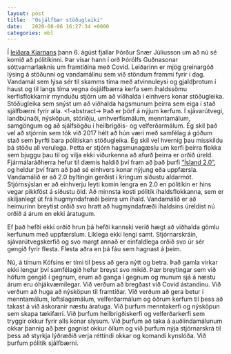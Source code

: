 ```yaml
---
layout: post
title:  "Ósjálfbær stöðugleiki"
date:   2020-08-06 16:27:34 +0000
categories: mbl
---
```

Í [leiðara Kjarnans](https://kjarninn.is/skodun/2020-08-05-thad-er-komid-ad-politikinni/) þann 6. ágúst fjallar Þórður Snær Júlíusson um að nú sé komið að pólitíkinni. Þar vísar hann í orð Þórólfs Guðnasonar sóttvarnarlæknis um framtíðina með Covid. Leiðarinn er mjög greinargóð lýsing á stöðunni og vandamálinu sem við stöndum frammi fyrir í dag. Vandamál sem lýsa sér til skamms tíma með atvinnuleysi og gjaldþrotum í haust og til langs tíma vegna ósjálfbærra kerfa sem íhaldssömu kerfisflokkarnir mynduðu stjórn um að viðhalda í einhvers konar stöðugleika. Stöðugleika sem snýst um að viðhalda hagsmunum þeirra sem eiga í stað sjálfbærni fyrir alla.
<!-abstract->
Það er þörf á nýjum kerfum. Í sjávarútvegi, landbúnaði, nýsköpun, stóriðju, umhverfismálum, menntamálum, samgöngum og að sjálfsögðu í heilbrigðis- og velferðarmálum. Ég skil það vel að stjórnin sem tók við 2017 hélt að hún væri með samfélag á góðum stað sem þyrfti bara pólitískan stöðugleika. Ég skil vel hvernig þau misskildu þá stöðu all verulega. Þetta er stjórn hagsmunagæslu um kerfi þeirra flokka sem bjuggu þau til og vilja ekki viðurkenna að afurð þeirra er orðið úreld. Fjármálaráðherra hefur til dæmis haldið því fram að það þurfi [“Ísland 2.0”](https://www.visir.is/g/2020141245d), og heldur því fram að það sé einhvers konar nýjung eða uppfærsla. Vandamálið er að 2.0 byltingin gerðist í kringum síðustu aldarmót. Stjórnsýslan er að einhverju leyti komin lengra en 2.0 en pólitíkin er hins vegar pikkföst á síðustu öld. Að minnsta kosti pólitík íhaldsflokkanna, sem er skiljanlegt út frá hugmyndafræði þeirra um íhald. Vandamálið er að heimurinn breytist orðið svo hratt að hugmyndafræði íhaldsins úreldist nú orðið á árum en ekki áratugum. 

Ef það hefði ekki orðið hrun þá hefði kannski verið hægt að viðhalda gömlu kerfunum með uppfærslum. Líklega ekki lengi samt. Stjórnarskráin, sjávarútvegskerfið og svo margt annað er einfaldlega orðið svo úr sér gengið fyrir flesta. Flesta aðra en þá fáu sem hagnast á þeim. 

Nú, á tímum Kófsins er tími til þess að gera nýtt og betra. Það gamla virkar ekki lengur því samfélagið hefur breyst svo mikið. Þær breytingar sem við höfum gengið í gegnum, erum að ganga í gegnum og munum sjá á næstu árum eru óhjákvæmilegar. Við verðum að bregðast við Covid ástandinu. Við verðum að huga að nýsköpun til framtíðar. Við verðum að gera betur í menntamálum, loftslagsmálum, velferðarmálum og öðrum kerfum til þess að takast á við áskoranir næstu áratuga. Við þurfum menntakerfi og nýsköpun sem skapa tækifæri. Við þurfum heilbrigðiskerfi og velferðarkerfi sem tryggir okkur fyrir alls konar slysum. Við þurfum að taka á auðlindamálunum okkar þannig að þær gagnist okkur öllum og við þurfum nýja stjórnarskrá til þess að styrkja lýðræðið verja réttindi okkar og komandi kynslóða. Við þurfum pólitík sjálfbærni. 
